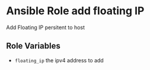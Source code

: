 # Ansible Role add floating IP
Add Floating IP persitent to host

## Role Variables

- `floating_ip`
the ipv4 address to add 